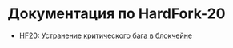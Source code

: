 # Документация по HardFork-20

* [HF20: Устранение критического бага в блокчейне](golosd/HardFork/HF20_ReleaseNotice-rus.md)
